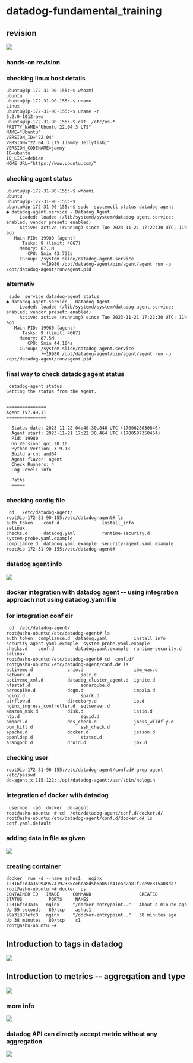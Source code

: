 # datadog-fundamental_training

## revision 

<img src="rev.png">

### hands-on revision 

### checking linux host details 

```
ubuntu@ip-172-31-90-155:~$ whoami
ubuntu
ubuntu@ip-172-31-90-155:~$ uname
Linux
ubuntu@ip-172-31-90-155:~$ uname -r
6.2.0-1012-aws
ubuntu@ip-172-31-90-155:~$ cat  /etc/os-*
PRETTY_NAME="Ubuntu 22.04.3 LTS"
NAME="Ubuntu"
VERSION_ID="22.04"
VERSION="22.04.3 LTS (Jammy Jellyfish)"
VERSION_CODENAME=jammy
ID=ubuntu
ID_LIKE=debian
HOME_URL="https://www.ubuntu.com/"
```

### checking agent status

```
ubuntu@ip-172-31-90-155:~$ whoami
ubuntu
ubuntu@ip-172-31-90-155:~$
ubuntu@ip-172-31-90-155:~$ sudo  systemctl status datadog-agent
● datadog-agent.service - Datadog Agent
     Loaded: loaded (/lib/systemd/system/datadog-agent.service; enabled; vendor preset: enabled)
     Active: active (running) since Tue 2023-11-21 17:22:30 UTC; 11h ago
   Main PID: 19980 (agent)
      Tasks: 9 (limit: 4667)
     Memory: 87.1M
        CPU: 5min 43.732s
     CGroup: /system.slice/datadog-agent.service
             └─19980 /opt/datadog-agent/bin/agent/agent run -p /opt/datadog-agent/run/agent.pid
```

### alternativ

```
 sudo  service datadog-agent status
● datadog-agent.service - Datadog Agent
     Loaded: loaded (/lib/systemd/system/datadog-agent.service; enabled; vendor preset: enabled)
     Active: active (running) since Tue 2023-11-21 17:22:30 UTC; 11h ago
   Main PID: 19980 (agent)
      Tasks: 9 (limit: 4667)
     Memory: 87.5M
        CPU: 5min 44.104s
     CGroup: /system.slice/datadog-agent.service
             └─19980 /opt/datadog-agent/bin/agent/agent run -p /opt/datadog-agent/run/agent.pid
```

### final way to check datadog agent status

```
 datadog-agent status
Getting the status from the agent.


===============
Agent (v7.49.1)
===============

  Status date: 2023-11-22 04:40:30.846 UTC (1700628030846)
  Agent start: 2023-11-21 17:22:30.464 UTC (1700587350464)
  Pid: 19980
  Go Version: go1.20.10
  Python Version: 3.9.18
  Build arch: amd64
  Agent flavor: agent
  Check Runners: 4
  Log Level: info

  Paths
  =====
```


### checking config file 

```
 cd   /etc/datadog-agent/
root@ip-172-31-90-155:/etc/datadog-agent# ls
auth_token    conf.d                install_info                 selinux
checks.d      datadog.yaml          runtime-security.d           system-probe.yaml.example
compliance.d  datadog.yaml.example  security-agent.yaml.example
root@ip-172-31-90-155:/etc/datadog-agent#
```


### datadog agent info 

<img src="ag.png">

### docker integration with datadog agent -- using integration approach not using datadog.yaml file 

### for integration conf dir 

```
 cd  /etc/datadog-agent/
root@ashu-ubuntu:/etc/datadog-agent# ls
auth_token  compliance.d  datadog.yaml          install_info        security-agent.yaml.example  system-probe.yaml.example
checks.d    conf.d        datadog.yaml.example  runtime-security.d  selinux
root@ashu-ubuntu:/etc/datadog-agent# cd  conf.d/
root@ashu-ubuntu:/etc/datadog-agent/conf.d# ls
activemq.d             crio.d                   ibm_was.d                  network.d                   solr.d
activemq_xml.d         datadog_cluster_agent.d  ignite.d                   nfsstat.d                   sonarqube.d
aerospike.d            dcgm.d                   impala.d                   nginx.d                     spark.d
airflow.d              directory.d              io.d                       nginx_ingress_controller.d  sqlserver.d
amazon_msk.d           disk.d                   istio.d                    ntp.d                       squid.d
ambari.d               dns_check.d              jboss_wildfly.d            oom_kill.d                  ssh_check.d
apache.d               docker.d                 jetson.d                   openldap.d                  statsd.d
arangodb.d             druid.d                  jmx.d      
```

### checking user

```
root@ip-172-31-90-155:/etc/datadog-agent/conf.d# grep agent  /etc/passwd
dd-agent:x:115:122::/opt/datadog-agent:/usr/sbin/nologin
```

### Integration of docker with datadog 

```
 usermod  -aG  docker  dd-agent 
root@ashu-ubuntu:~# cd  /etc/datadog-agent/conf.d/docker.d/
root@ashu-ubuntu:/etc/datadog-agent/conf.d/docker.d# ls
conf.yaml.default

```

### adding data in file as given 

<img src="add_d.png">

### creating container 

```
docker  run -d --name ashuc1   nginx  
12316fcd3a369949574192335cebca8d5b6a051d41ead2a81f2ce9e815a08da7
root@ashu-ubuntu:~# docker  ps
CONTAINER ID   IMAGE     COMMAND                  CREATED              STATUS          PORTS     NAMES
12316fcd3a36   nginx     "/docker-entrypoint.…"   About a minute ago   Up 59 seconds   80/tcp    ashuc1
a9a31387efc0   nginx     "/docker-entrypoint.…"   38 minutes ago       Up 38 minutes   80/tcp    c1
root@ashu-ubuntu:~# 

```

## Introduction to tags in datadog 

<img src="tag.png">

## Introduction to metrics -- aggregation and type 

<img src="met.png">

### more info 

<img src="met1.png">

### datadog API can directly accept metric without any aggregation 

<img src="met2.png">




